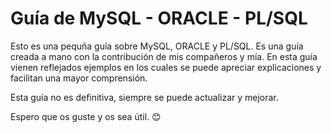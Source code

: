 # Guía de MySQL - ORACLE - PL/SQL
Esto es una pequña guía sobre MySQL, ORACLE y PL/SQL. Es una guía creada a mano con la contribución de mis compañeros y mía. En esta guía vienen reflejados ejemplos en los cuales se puede apreciar explicaciones y facilitan una mayor comprensión.

Esta guía no es definitiva, siempre se puede actualizar y mejorar. 

Espero que os guste y os sea útil. 😊